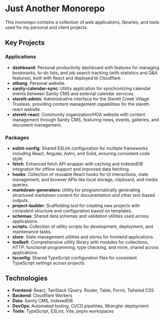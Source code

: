 # Just Another Monorepo

This monorepo contains a collection of web applications, libraries, and tools used for my personal and client projects.

## Key Projects

### Applications

- **dashboard**: Personal productivity dashboard with features for managing bookmarks, to-do lists, and job search tracking (with statistics and Q&A features), built with React and deployed to Cloudflare.
- **ethang**: Personal website.
- **sanity-calendar-sync**: Utility application for synchronizing calendar events between Sanity CMS and external calendar services.
- **sterett-admin**: Administrative interface for the Sterett Creek Village Trustees, providing content management capabilities for the sterett-react website.
- **sterett-react**: Community organization/HOA website with content management through Sanity CMS, featuring news, events, galleries, and document management.

### Packages

- **eslint-config**: Shared ESLint configuration for multiple frameworks including React, Angular, Astro, and Solid, ensuring consistent code style.
- **fetch**: Enhanced fetch API wrapper with caching and IndexedDB integration for offline support and improved data fetching.
- **hooks**: Collection of reusable React hooks for UI interactions, state management, and browser APIs like local storage, clipboard, and media queries.
- **markdown-generators**: Utility for programmatically generating structured markdown content for documentation and other text-based outputs.
- **project-builder**: Scaffolding tool for creating new projects with consistent structure and configuration based on templates.
- **schemas**: Shared data schemas and validation utilities used across applications.
- **scripts**: Collection of utility scripts for development, deployment, and maintenance tasks.
- **store**: State management utilities and stores for frontend applications.
- **toolbelt**: Comprehensive utility library with modules for collections, HTTP, functional programming, type checking, and more, shared across applications.
- **tsconfig**: Shared TypeScript configuration files for consistent TypeScript settings across projects.

## Technologies

- **Frontend**: React, TanStack (Query, Router, Table, Form), Tailwind CSS
- **Backend**: Cloudflare Workers
- **Data**: Sanity CMS, IndexedDB
- **DevOps**: Automated testing, CI/CD pipelines, Wrangler deployment
- **Tools**: TypeScript, ESLint, Vite, pnpm workspaces
